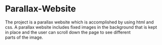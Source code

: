 # Parallax-Website

The project is a parallax website which is accomplished by using html and css. A parallax website includes fixed images in the background that is kept in place and the user can scroll down the page to see different parts of the image.
